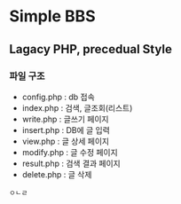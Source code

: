 # Simple BBS
## Lagacy PHP, precedual Style

### 파일 구조
- config.php : db 접속 
- index.php : 검색, 글조회(리스트)
- write.php : 글쓰기 페이지
- insert.php : DB에 글 입력
- view.php : 글 상세 페이지
- modify.php : 글 수정 페이지
- result.php : 검색 결과 페이지
- delete.php : 글 삭제

```
ㅇㄴㄹ
```
